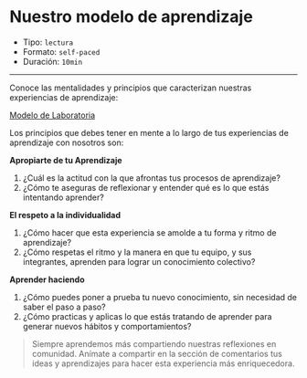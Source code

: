 # Nuestro modelo de aprendizaje

* Tipo: `lectura`
* Formato: `self-paced`
* Duración: `10min`

***

Conoce las mentalidades y principios que caracterizan
nuestras experiencias de aprendizaje:

[Modelo de Laboratoria](https://vimeo.com/412540970)

Los principios que debes tener en mente a lo largo de tus experiencias
de aprendizaje con nosotros son:

**Apropiarte de tu Aprendizaje**
1. ¿Cuál es la actitud con la que afrontas tus procesos de aprendizaje?
2. ¿Cómo te aseguras de reflexionar y entender qué es lo que estás intentando
aprender?

**El respeto a la individualidad**
1. ¿Cómo hacer que esta experiencia se amolde a tu forma y ritmo de aprendizaje?
2. ¿Cómo respetas el ritmo y la manera en que tu equipo, y sus integrantes,
aprenden para lograr un conocimiento colectivo?

**Aprender haciendo**
1. ¿Cómo puedes poner a prueba tu nuevo conocimiento, sin necesidad de
saber el paso a paso?
2. ¿Cómo practicas y aplicas lo que estás tratando de aprender para generar
nuevos hábitos y comportamientos?

> Siempre aprendemos más compartiendo nuestras reflexiones en comunidad.
Anímate a compartir en la sección de comentarios tus ideas y aprendizajes
para hacer esta experiencia más enriquecedora.
